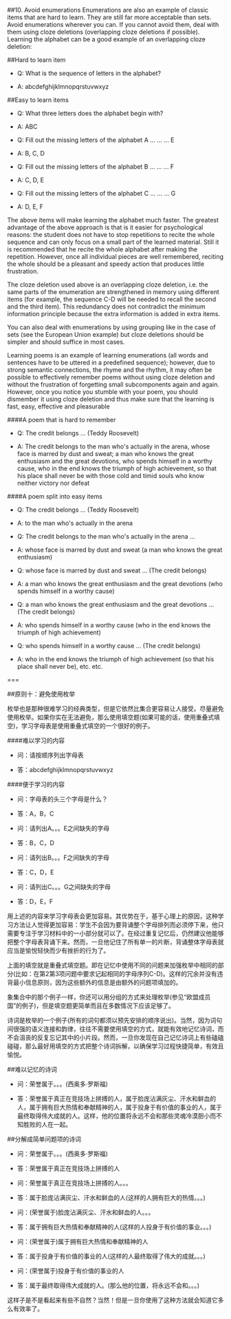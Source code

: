 ##10. Avoid enumerations
Enumerations are also an example of classic items that are hard to learn. They are still far more acceptable than sets. Avoid enumerations wherever you can. If you cannot avoid them, deal with them using cloze deletions (overlapping cloze deletions if possible). Learning the alphabet can be a good example of an overlapping cloze deletion:

##Hard to learn item

- Q: What is the sequence of letters in the alphabet?

- A: abcdefghijklmnopqrstuvwxyz

##Easy to learn items

- Q: What three letters does the alphabet begin with?

- A: ABC

- Q: Fill out the missing letters of the alphabet A ... ... ... E

- A: B, C, D

- Q: Fill out the missing letters of the alphabet B ... ... ... F

- A: C, D, E

- Q: Fill out the missing letters of the alphabet C ... ... ... G

- A: D, E, F

The above items will make learning the alphabet much faster. The greatest advantage of the above approach is that is it easier for psychological reasons: the student does not have to stop repetitions to recite the whole sequence and can only focus on a small part of the learned material. Still it is recommended that he recite the whole alphabet after making the repetition. However, once all individual pieces are well remembered, reciting the whole should be a pleasant and speedy action that produces little frustration.

The cloze deletion used above is an overlapping cloze deletion, i.e. the same parts of the enumeration are strengthened in memory using different items (for example, the sequence C-D will be needed to recall the second and the third item). This redundancy does not contradict the minimum information principle because the extra information is added in extra items.

You can also deal with enumerations by using grouping like in the case of sets (see the European Union example) but cloze deletions should be simpler and should suffice in most cases.

Learning poems is an example of learning enumerations (all words and sentences have to be uttered in a predefined sequence); however, due to strong semantic connections, the rhyme and the rhythm, it may often be possible to effectively remember poems without using cloze deletion and without the frustration of forgetting small subcomponents again and again. However, once you notice you stumble with your poem, you should dismember it using cloze deletion and thus make sure that the learning is fast, easy, effective and pleasurable

####A poem that is hard to remember

- Q: The credit belongs ... (Teddy Roosevelt)

- A: The credit belongs to the man who's actually in the arena, whose face is marred by dust and sweat; a man who knows the great enthusiasm and the great devotions, who spends himself in a worthy cause, who in the end knows the triumph of high achievement, so that his place shall never be with those cold and timid souls who know neither victory nor defeat 

####A poem split into easy items

- Q: The credit belongs ... (Teddy Roosevelt)
- A: to the man who's actually in the arena

- Q: The credit belongs to the man who's actually in the arena ... 
- A: whose face is marred by dust and sweat (a man who knows the great enthusiasm)

- Q: whose face is marred by dust and sweat ... (The credit belongs) 
- A: a man who knows the great enthusiasm and the great devotions (who spends himself in a worthy cause)

- Q: a man who knows the great enthusiasm and the great devotions ... (The credit belongs) 
- A: who spends himself in a worthy cause (who in the end knows the triumph of high achievement)

- Q: who spends himself in a worthy cause ... (The credit belongs) 
- A: who in the end knows the triumph of high achievement (so that his place shall never be), etc. etc.

===

##原则十：避免使用枚举

枚举也是那种很难学习的经典类型，但是它依然比集合更容易让人接受。尽量避免使用枚举。如果你实在无法避免，那么使用填空题(如果可能的话，使用重叠式填空)，学习字母表是使用重叠式填空的一个很好的例子。

####难以学习的内容

- 问：请按顺序列出字母表

- 答：abcdefghijklmnopqrstuvwxyz

####便于学习的内容

- 问：字母表的头三个字母是什么？

- 答：A，B，C

- 问：请列出A。。。E之间缺失的字母

- 答：B，C，D

- 问：请列出B。。。F之间缺失的字母

- 答：C，D，E

- 问：请列出C。。。G之间缺失的字母

- 答：D，E，F

用上述的内容来学习字母表会更加容易。其优势在于，基于心理上的原因，这种学习方法让人觉得更加容易：学生不会因为要背诵整个字母排列而必须停下来，他只需要专注于学习材料中的一小部分就可以了。在经过重复记忆后，仍然建议他能够把整个字母表背诵下来。然而，一旦他记住了所有单一的片断，背诵整体字母表就应当是愉悦轻快而少有挫折的行为了。


上面的填空就是重叠式填空题。即在记忆中使用不同的问题来加强枚举中相同的部分(比如：在第2第3项问题中要求记起相同的字母序列C-D)。这样的冗余并没有违背最小信息原则，因为这些额外的信息是由额外的问题项填加的。

象集合中的那个例子一样，你还可以用分组的方式来处理枚举(参见“欧盟成员国”的例子)，但是填空题更简单而且在多数情况下应该足够了。

诗词是枚举的一个例子(所有的词句都须以预先安排的顺序说出)。当然，因为词句间很强的语义连接和韵律，往往不需要使用填空的方式，就能有效地记忆诗词，而不会沮丧的反复忘记其中的小片段。然而，一旦你发现在自己记忆诗词上有些磕磕碰碰，那么最好用填空的方式把整个诗词拆解，以确保学习过程快捷简单，有效且愉悦。

##难以记忆的诗词

- 问：荣誉属于。。。(西奥多·罗斯福)

- 答：荣誉属于真正在竞技场上拼搏的人，属于脸庞沾满灰尘、汗水和鲜血的人，属于拥有巨大热情和奉献精神的人，属于投身于有价值的事业的人，属于最终取得伟大成就的人。这样，他的位置将永远不会和那些灵魂冷漠胆小而不知胜败的人在一起。

##分解成简单问题项的诗词

- 问：荣誉属于。。。(西奥多·罗斯福)

- 答：荣誉属于真正在竞技场上拼搏的人

- 问：荣誉属于真正在竞技场上拼搏的人。。。

- 答：属于脸庞沾满灰尘、汗水和鲜血的人(这样的人拥有巨大的热情。。。)

- 问：(荣誉属于)脸庞沾满灰尘、汗水和鲜血的人。。。

- 答：属于拥有巨大热情和奉献精神的人(这样的人投身于有价值的事业。。。)

- 问：(荣誉属于)属于拥有巨大热情和奉献精神的人

- 答：属于投身于有价值的事业的人(这样的人最终取得了伟大的成就。。。)

- 问：(荣誉属于)投身于有价值的事业的人

- 答：属于最终取得伟大成就的人。(那么他的位置，将永远不会和。。。)

这样子是不是看起来有些不自然？当然！但是一旦你使用了这种方法就会知道它多么有效率了。
